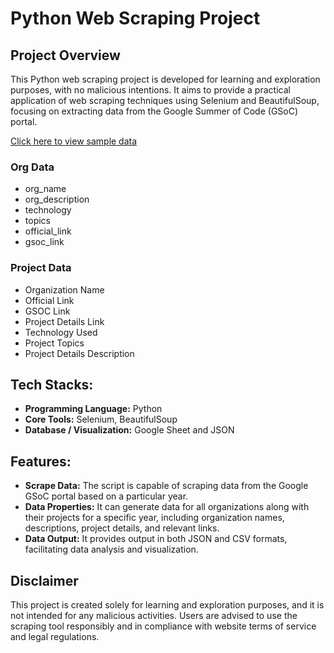 
# Python Web Scraping Project


## Project Overview
This Python web scraping project is developed for learning and exploration purposes, with no malicious intentions. It aims to provide a practical application of web scraping techniques using Selenium and BeautifulSoup, focusing on extracting data from the Google Summer of Code (GSoC) portal.

[Click here to view sample data ](https://docs.google.com/spreadsheets/d/1NR3yz9sln5r6xlPpSSoHY6V-b0ASYs4hpi_M_v3tg2M/edit?usp=sharing)

### Org Data
- org_name	
- org_description	
- technology	
- topics	
- official_link	
- gsoc_link
### Project Data
- Organization Name	
- Official Link	
- GSOC Link	
- Project Details Link	
- Technology Used	
- Project Topics	
- Project Details Description

## Tech Stacks:
- **Programming Language:** Python
- **Core Tools:** Selenium, BeautifulSoup
- **Database / Visualization:** Google Sheet and JSON

## Features:
- **Scrape Data:** The script is capable of scraping data from the Google GSoC portal based on a particular year.
- **Data Properties:** It can generate data for all organizations along with their projects for a specific year, including organization names, descriptions, project details, and relevant links.
- **Data Output:** It provides output in both JSON and CSV formats, facilitating data analysis and visualization.


## Disclaimer
This project is created solely for learning and exploration purposes, and it is not intended for any malicious activities. Users are advised to use the scraping tool responsibly and in compliance with website terms of service and legal regulations.












